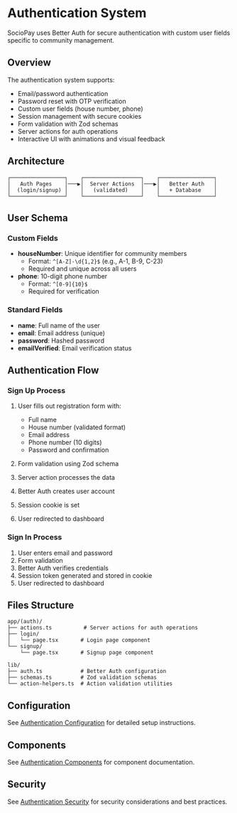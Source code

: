# Authentication System

SocioPay uses Better Auth for secure authentication with custom user fields specific to community management.

## Overview

The authentication system supports:

-   Email/password authentication
-   Password reset with OTP verification
-   Custom user fields (house number, phone)
-   Session management with secure cookies
-   Form validation with Zod schemas
-   Server actions for auth operations
-   Interactive UI with animations and visual feedback

## Architecture

```
┌─────────────────┐    ┌──────────────────┐    ┌─────────────────┐
│   Auth Pages    │───▶│  Server Actions  │───▶│   Better Auth   │
│  (login/signup) │    │   (validated)    │    │   + Database    │
└─────────────────┘    └──────────────────┘    └─────────────────┘
```

## User Schema

### Custom Fields

-   **houseNumber**: Unique identifier for community members
    -   Format: `^[A-Z]-\d{1,2}$` (e.g., A-1, B-9, C-23)
    -   Required and unique across all users
-   **phone**: 10-digit phone number
    -   Format: `^[0-9]{10}$`
    -   Required for verification

### Standard Fields

-   **name**: Full name of the user
-   **email**: Email address (unique)
-   **password**: Hashed password
-   **emailVerified**: Email verification status

## Authentication Flow

### Sign Up Process

1. User fills out registration form with:

    - Full name
    - House number (validated format)
    - Email address
    - Phone number (10 digits)
    - Password and confirmation

2. Form validation using Zod schema
3. Server action processes the data
4. Better Auth creates user account
5. Session cookie is set
6. User redirected to dashboard

### Sign In Process

1. User enters email and password
2. Form validation
3. Better Auth verifies credentials
4. Session token generated and stored in cookie
5. User redirected to dashboard

## Files Structure

```
app/(auth)/
├── actions.ts          # Server actions for auth operations
├── login/
│   └── page.tsx       # Login page component
└── signup/
    └── page.tsx       # Signup page component

lib/
├── auth.ts            # Better Auth configuration
├── schemas.ts         # Zod validation schemas
└── action-helpers.ts  # Action validation utilities
```

## Configuration

See [Authentication Configuration](./configuration.md) for detailed setup instructions.

## Components

See [Authentication Components](./components.md) for component documentation.

## Security

See [Authentication Security](./security.md) for security considerations and best practices.
